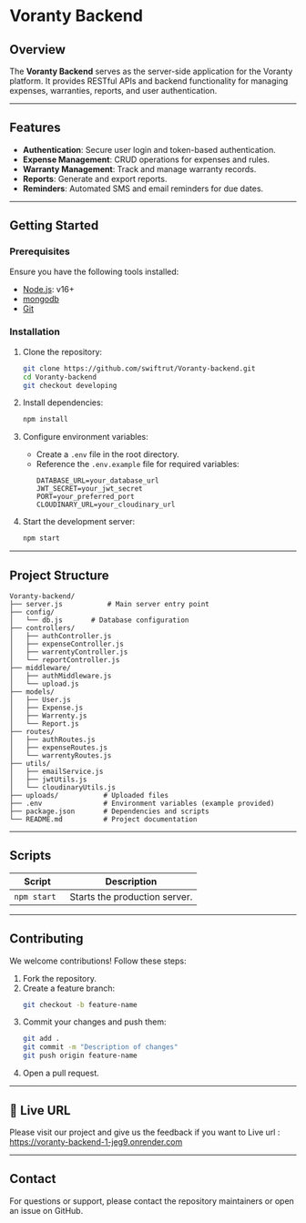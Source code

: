 # Voranty Backend

## Overview
The **Voranty Backend** serves as the server-side application for the Voranty platform. It provides RESTful APIs and backend functionality for managing expenses, warranties, reports, and user authentication.

---

## Features
- **Authentication**: Secure user login and token-based authentication.
- **Expense Management**: CRUD operations for expenses and rules.
- **Warranty Management**: Track and manage warranty records.
- **Reports**: Generate and export reports.
- **Reminders**: Automated SMS and email reminders for due dates.

---

## Getting Started

### Prerequisites
Ensure you have the following tools installed:
- [Node.js](https://nodejs.org/): v16+
- [mongodb](https://cloud.mongodb.com/)
- [Git](https://git-scm.com/)

### Installation
1. Clone the repository:
   ```bash
   git clone https://github.com/swiftrut/Voranty-backend.git
   cd Voranty-backend
   git checkout developing
   ```

2. Install dependencies:
   ```bash
   npm install
   ```

3. Configure environment variables:
   - Create a `.env` file in the root directory.
   - Reference the `.env.example` file for required variables:
     ```env
     DATABASE_URL=your_database_url
     JWT_SECRET=your_jwt_secret
     PORT=your_preferred_port
     CLOUDINARY_URL=your_cloudinary_url
     ```


4. Start the development server:
   ```bash
   npm start
   ```

---

## Project Structure
```
Voranty-backend/
├── server.js           # Main server entry point
├── config/
│   └── db.js       # Database configuration
├── controllers/
│   ├── authController.js
│   ├── expenseController.js
│   ├── warrentyController.js
│   └── reportController.js
├── middleware/
│   ├── authMiddleware.js
│   └── upload.js
├── models/
│   ├── User.js
│   ├── Expense.js
│   ├── Warrenty.js
│   └── Report.js
├── routes/
│   ├── authRoutes.js
│   ├── expenseRoutes.js
│   └── warrentyRoutes.js
├── utils/
│   ├── emailService.js
│   ├── jwtUtils.js
│   └── cloudinaryUtils.js
├── uploads/           # Uploaded files
├── .env               # Environment variables (example provided)
├── package.json       # Dependencies and scripts
└── README.md          # Project documentation
```

---

## Scripts

| Script           | Description                          |
|------------------|--------------------------------------|
| `npm start `     | Starts the production server.        |

---

## Contributing
We welcome contributions! Follow these steps:
1. Fork the repository.
2. Create a feature branch:
   ```bash
   git checkout -b feature-name
   ```
3. Commit your changes and push them:
   ```bash
   git add .
   git commit -m "Description of changes"
   git push origin feature-name
   ```
4. Open a pull request.

---

## 📄 Live URL
Please visit our project and give us the feedback if you want to 
Live url : https://voranty-backend-1-jeg9.onrender.com

---

## Contact
For questions or support, please contact the repository maintainers or open an issue on GitHub.

